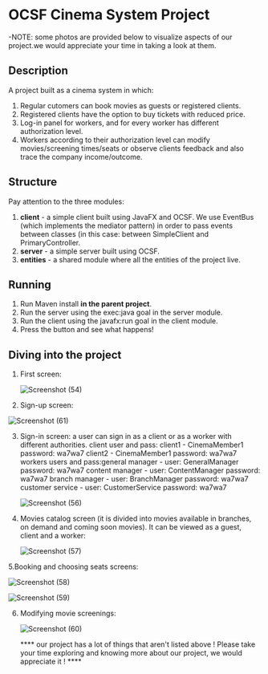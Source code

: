 # OCSF Cinema System Project

-NOTE: some photos are provided below to visualize aspects of our project.we would appreciate your time in taking a look at them.


## Description
A project built as a cinema system in which: 
1. Regular cutomers can book movies as guests or registered clients.
2. Registered clients have the option to buy tickets with reduced price.
3. Log-in panel for workers, and for every worker has different authorization level.
4. Workers according to their authorization level can modify movies/screening times/seats or observe clients feedback and also trace the company income/outcome.


## Structure
Pay attention to the three modules:
1. **client** - a simple client built using JavaFX and OCSF. We use EventBus (which implements the mediator pattern) in order to pass events between classes (in this case: between SimpleClient and PrimaryController.
2. **server** - a simple server built using OCSF.
3. **entities** - a shared module where all the entities of the project live.

## Running
1. Run Maven install **in the parent project**.
2. Run the server using the exec:java goal in the server module.
3. Run the client using the javafx:run goal in the client module.
4. Press the button and see what happens!

## Diving into the project
1. First screen:

    ![Screenshot (54)](https://user-images.githubusercontent.com/82311533/132223681-27c9e93d-5c20-44ca-b79c-6f4992ace9a7.png)
    
    
2. Sign-up screen: 

  ![Screenshot (61)](https://user-images.githubusercontent.com/82311533/132223943-893730a4-cac1-4011-aa34-64b5fcb445c4.png)


3. Sign-in screen:
   a user can sign in as a client or as a worker with different authorities.
   client user and pass: client1 - CinemaMember1 password: wa7wa7
                         client2 - CinemaMember1 password: wa7wa7
   workers users and pass:general manager - user: GeneralManager password: wa7wa7
                          content manager - user: ContentManager password: wa7wa7
                          branch manager - user: BranchManager password: wa7wa7
                          customer service - user: CustomerService password: wa7wa7
                          
   ![Screenshot (56)](https://user-images.githubusercontent.com/82311533/132224536-d2f86d8c-7e31-4f9e-9b2b-8fb12f5c9fe4.png)
   
   
4. Movies catalog screen (it is divided into movies available in branches, on demand and coming soon movies).
   It can be viewed as a guest, client and a worker:

   ![Screenshot (57)](https://user-images.githubusercontent.com/82311533/132224747-39b281f5-4b03-4de5-9e16-16e3218d7099.png)
   
   
5.Booking and choosing seats screens:
  
  ![Screenshot (58)](https://user-images.githubusercontent.com/82311533/132225099-3c624f1a-416f-40f4-9cb1-dacdc7fdb487.png)
  
  ![Screenshot (59)](https://user-images.githubusercontent.com/82311533/132225322-bc007f96-6d26-43e2-8675-c31b46020c3a.png)
  
  
6. Modifying movie screenings:

   ![Screenshot (60)](https://user-images.githubusercontent.com/82311533/132225471-2e301362-ad80-43db-b7ee-93254c980ae7.png)
   
   
   
   
   
   **** our project has a lot of things that aren't listed above ! Please take your time exploring and knowing more about our project, we would appreciate it ! ****




                          
